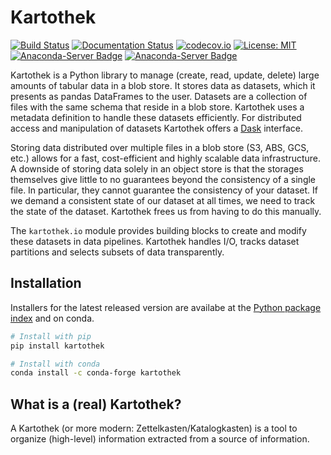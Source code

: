 Kartothek
=========

[![Build Status](https://github.com/JDASoftwareGroup/kartothek/workflows/CI/badge.svg)](https://github.com/JDASoftwareGroup/kartothek/actions?query=branch%3Amaster)
[![Documentation Status](https://readthedocs.org/projects/kartothek/badge/?version=stable)](https://kartothek.readthedocs.io/en/stable/?badge=stable)
[![codecov.io](https://codecov.io/github/JDASoftwareGroup/kartothek/coverage.svg?branch=master)](https://codecov.io/github/JDASoftwareGroup/kartothek)
[![License: MIT](https://img.shields.io/badge/License-MIT-yellow.svg)](https://github.com/JDASoftwareGroup/kartothek/blob/master/LICENSE.txt)
[![Anaconda-Server Badge](https://anaconda.org/conda-forge/kartothek/badges/installer/conda.svg)](https://conda.anaconda.org/conda-forge)
[![Anaconda-Server Badge](https://anaconda.org/conda-forge/kartothek/badges/downloads.svg)](https://anaconda.org/conda-forge/kartothek)

Kartothek is a Python library to manage (create, read, update, delete) large
amounts of tabular data in a blob store. It stores data as datasets, which
it presents as pandas DataFrames to the user. Datasets are a collection of
files with the same schema that reside in a blob store. Kartothek uses a metadata
definition to handle these datasets efficiently. For distributed access and
manipulation of datasets Kartothek offers a [Dask](https://dask.org) interface.

Storing data distributed over multiple files in a blob store (S3, ABS, GCS,
etc.) allows for a fast, cost-efficient and highly scalable data infrastructure.
A downside of storing data solely in an object store is that the storages
themselves give little to no guarantees beyond the consistency of a single file.
In particular, they cannot guarantee the consistency of your dataset. If we
demand a consistent state of our dataset at all times, we need to track the
state of the dataset. Kartothek frees us from having to do this manually.

The `kartothek.io` module provides building blocks to create and modify these
datasets in data pipelines. Kartothek handles I/O, tracks dataset partitions
and selects subsets of data transparently.

Installation
---------------------------
Installers for the latest released version are availabe at the [Python
package index](https://pypi.org/project/kartothek) and on conda.

```sh
# Install with pip
pip install kartothek
```

```sh
# Install with conda
conda install -c conda-forge kartothek
```

What is a (real) Kartothek?
---------------------------

A Kartothek (or more modern: Zettelkasten/Katalogkasten) is a tool to organize
(high-level) information extracted from a source of information.

